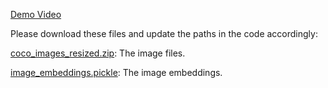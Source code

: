[Demo Video](https://www.youtube.com/watch?v=plxM3JugavY)


Please download these files and update the paths in the code accordingly:

[coco_images_resized.zip](https://drive.google.com/file/d/1eNQIUlIKqOg-3e205YIMyUnfTTaOIspP/view?usp=sharing): The image files.

[image_embeddings.pickle](https://drive.google.com/file/d/1M0LodmtqPW-WfEUT50iAx9kAqBUo4CWm/view?usp=sharing): The image embeddings.
